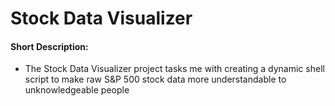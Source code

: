 # Stock Data Visualizer
#### Short Description:
-  The Stock Data Visualizer project tasks me with creating a dynamic shell script to make raw S&P 500 stock data more understandable to unknowledgeable people
